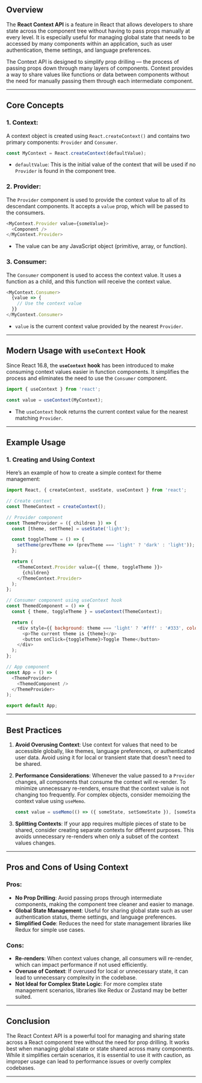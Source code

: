 ## Overview

The **React Context API** is a feature in React that allows developers to share state across the component tree without having to pass props manually at every level. It is especially useful for managing global state that needs to be accessed by many components within an application, such as user authentication, theme settings, and language preferences.

The Context API is designed to simplify prop drilling — the process of passing props down through many layers of components. Context provides a way to share values like functions or data between components without the need for manually passing them through each intermediate component.

---

## Core Concepts

### 1. **Context**:
   A context object is created using `React.createContext()` and contains two primary components: `Provider` and `Consumer`.

   ```js
   const MyContext = React.createContext(defaultValue);
```

- `defaultValue`: This is the initial value of the context that will be used if no `Provider` is found in the component tree.

### 2. **Provider**:

The `Provider` component is used to provide the context value to all of its descendant components. It accepts a `value` prop, which will be passed to the consumers.

```js
<MyContext.Provider value={someValue}>
  <Component />
</MyContext.Provider>
```

- The value can be any JavaScript object (primitive, array, or function).

### 3. **Consumer**:

The `Consumer` component is used to access the context value. It uses a function as a child, and this function will receive the context value.

```js
<MyContext.Consumer>
  {value => {
    // Use the context value
  }}
</MyContext.Consumer>
```

- `value` is the current context value provided by the nearest `Provider`.

---

## Modern Usage with `useContext` Hook

Since React 16.8, the **`useContext` hook** has been introduced to make consuming context values easier in function components. It simplifies the process and eliminates the need to use the `Consumer` component.

```js
import { useContext } from 'react';

const value = useContext(MyContext);
```

- The `useContext` hook returns the current context value for the nearest matching `Provider`.

---

## Example Usage

### 1. **Creating and Using Context**

Here’s an example of how to create a simple context for theme management:

```js
import React, { createContext, useState, useContext } from 'react';

// Create context
const ThemeContext = createContext();

// Provider component
const ThemeProvider = ({ children }) => {
  const [theme, setTheme] = useState('light');

  const toggleTheme = () => {
    setTheme(prevTheme => (prevTheme === 'light' ? 'dark' : 'light'));
  };

  return (
    <ThemeContext.Provider value={{ theme, toggleTheme }}>
      {children}
    </ThemeContext.Provider>
  );
};

// Consumer component using useContext hook
const ThemedComponent = () => {
  const { theme, toggleTheme } = useContext(ThemeContext);

  return (
    <div style={{ background: theme === 'light' ? '#fff' : '#333', color: theme === 'light' ? '#000' : '#fff' }}>
      <p>The current theme is {theme}</p>
      <button onClick={toggleTheme}>Toggle Theme</button>
    </div>
  );
};

// App component
const App = () => (
  <ThemeProvider>
    <ThemedComponent />
  </ThemeProvider>
);

export default App;
```

---

## Best Practices

1. **Avoid Overusing Context**: Use context for values that need to be accessible globally, like themes, language preferences, or authenticated user data. Avoid using it for local or transient state that doesn't need to be shared.
    
2. **Performance Considerations**: Whenever the value passed to a `Provider` changes, all components that consume the context will re-render. To minimize unnecessary re-renders, ensure that the context value is not changing too frequently. For complex objects, consider memoizing the context value using `useMemo`.
    
    ```js
    const value = useMemo(() => ({ someState, setSomeState }), [someState, setSomeState]);
    ```
    
3. **Splitting Contexts**: If your app requires multiple pieces of state to be shared, consider creating separate contexts for different purposes. This avoids unnecessary re-renders when only a subset of the context values changes.
    

---

## Pros and Cons of Using Context

### Pros:

- **No Prop Drilling**: Avoid passing props through intermediate components, making the component tree cleaner and easier to manage.
- **Global State Management**: Useful for sharing global state such as user authentication status, theme settings, and language preferences.
- **Simplified Code**: Reduces the need for state management libraries like Redux for simple use cases.

### Cons:

- **Re-renders**: When context values change, all consumers will re-render, which can impact performance if not used efficiently.
- **Overuse of Context**: If overused for local or unnecessary state, it can lead to unnecessary complexity in the codebase.
- **Not Ideal for Complex State Logic**: For more complex state management scenarios, libraries like Redux or Zustand may be better suited.

---

## Conclusion

The React Context API is a powerful tool for managing and sharing state across a React component tree without the need for prop drilling. It works best when managing global state or state shared across many components. While it simplifies certain scenarios, it is essential to use it with caution, as improper usage can lead to performance issues or overly complex codebases.

---